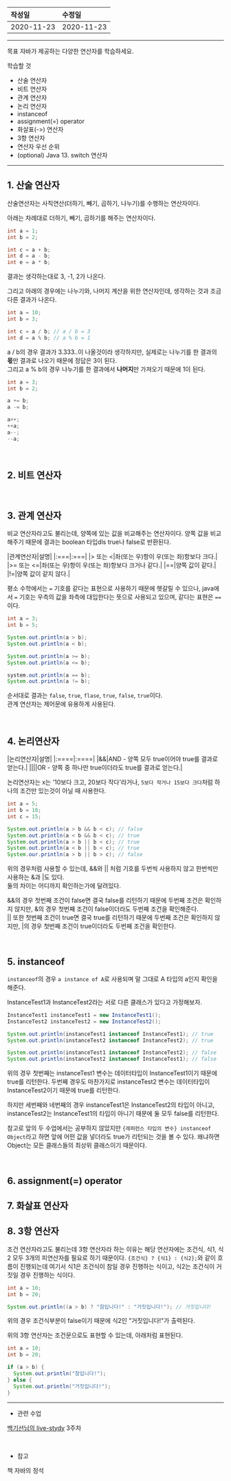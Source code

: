 |작성일|수정일|
|:----|:----|
|2020-11-23|2020-11-23|

<hr>

목표
자바가 제공하는 다양한 연산자를 학습하세요.

학습할 것
- 산술 연산자
- 비트 연산자
- 관계 연산자
- 논리 연산자
- instanceof
- assignment(=) operator
- 화살표(->) 연산자
- 3항 연산자
- 연산자 우선 순위
- (optional) Java 13. switch 연산자

<hr>

## 1. 산술 연산자

산술연산자는 사칙연산(더하기, 빼기, 곱하기, 나누기)를 수행하는 연산자이다.

아래는 차례대로 더하기, 빼기, 곱하기를 해주는 연산자이다.<br>
```java
int a = 1;
int b = 2;

int c = a + b;
int d = a - b;
int e = a * b;
```
결과는 생각하는대로 3, -1, 2가 나온다.

그리고 아래의 경우에는 나누기와, 나머지 계산을 위한 연산자인데, 생각하는 것과 조금 다른 결과가 나온다.
```java
int a = 10;
int b = 3;

int c = a / b; // a / b = 3
int d = a % b; // a % b = 1
```
a / b의 경우 결과가 3.333..이 나올것이라 생각하지만, 실제로는 나누기를 한 결과의 **몫**만 결과로 나오기 때문에 정답은 3이 된다.<br>
그리고 a % b의 경우 나누기를 한 결과에서 **나머지**만 가져오기 때문에 1이 된다.<br>


```java
int a = 3;
int b = 2;

a += b;
a -= b;

a++;
++a;
a--;
--a;
```
<br>

## 2. 비트 연산자

<br>

## 3. 관계 연산자

비교 연산자라고도 불리는데, 양쪽에 있는 값을 비교해주는 연산자이다. 양쪽 값을 비교해주기 때문에 결과는 boolean 타입dls true나 false로 반환된다.

|관계연산자|설명|
|:===|:===|
|> 또는 <|좌(또는 우)항이 우(또는 좌)항보다 크다.|
|>= 또는 <=|좌(또는 우)항이 우(또는 좌)항보다 크거나 같다.|
|==|양쪽 값이 같다.|
|!=|양쪽 값이 같지 않다.|

평소 수학에서는 `=` 기호를 같다는 표현으로 사용하기 때문에 헷갈릴 수 있으나, java에서 `=` 기호는 우측의 값을 좌측에 대입한다는 뜻으로 사용되고 있으며, 같다는 표현은 `==`이다.

```java
int a = 3;
int b = 5;

System.out.println(a > b);
System.out.println(a < b);

System.out.println(a >= b);
System.out.println(a <= b);

system.out.println(a == b);
System.out.println(a != b);
```
순서대로 결과는 `false`, `true`, `flase`, `true`, `false`, `true`이다.<br>
관계 연산자는 제어문에 유용하게 사용된다.<br>

<br>

## 4. 논리연산자

|논리연산자|설명|
|:====|:====|
|&&|AND - 양쪽 모두 true이어야 true를 결과로 얻는다.|
||||OR - 양쪽 중 하나만 true이더라도 true를 결과로 얻는다.|

논리연산자는 x는 '10보다 크고, 20보다 작다'라거나, `5보다 작거나 15보다 크다`처럼 하나의 조건만 있는것이 아닐 때 사용한다.

```java
int a = 5;
int b = 10;
int c = 15;

System.out.println(a > b && b < c); // false
System.out.println(a < b && b < c); // true
System.out.println(a > b || b < c); // true
System.out.println(a < b || b < c); // true
System.our.println(a > b || b > c); // false
```
위의 경우처럼 사용할 수 있는데, &&와 || 처럼 기호를 두번씩 사용하지 않고 한번씩만 사용하는 &과 |도 있다.<br>
둘의 차이는 어디까지 확인하는가에 달려있다.

&&의 경우 첫번째 조건이 false면 결국 false를 리턴하기 때문에 두번째 조건은 확인하지 않지만, &의 경우 첫번째 조건이 false이더라도 두번째 조건을 확인해준다.<br>
|| 또한 첫번째 조건이 true면 결국 true를 리턴하기 때문에 두번째 조건은 확인하지 않지만, |의 경우 첫번째 조건이 true이더라도 두번째 조건을 확인한다.<br>

<br>

## 5. instanceof

`instanceof`의 경우 `a instance of A`로 사용되며 말 그대로 A 타입의 a인지 확인을 해준다.

InstanceTest1과 InstanceTest2라는 서로 다른 클래스가 있다고 가정해보자.
```java
InstanceTest1 instanceTest1 = new InstanceTest1();
InstanceTest2 instanceTest2 = new InstanceTest2();

System.out.println(instanceTest1 instanceof InstanceTest1); // true
System.out.println(instanceTest2 instanceof InstanceTest2); // true

System.out.println(instanceTest1 instanceof InstanceTest2); // false
System.out.println(instanceTest2 instanceof InstanceTest1); // false
```
위의 경우 첫번째는 instanceTest1 변수는 데이터타입이 InstanceTest1이기 때문에 true를 리턴한다.
두번째 경우도 마찬가지로 instanceTest2 변수는 데이터타입이 InstanceTest2이기 때문에 true를 리턴한다.

하지만 세번째와 네번째의 경우 instanceTest1은 InstanceTest2의 타입이 아니고, instanceTest2는 InstanceTest1의 타입이 아니기 때문에 둘 모두 false를 리턴한다.

참고로 앞의 두 수업에서는 공부하지 않았지만 `{레퍼런스 타입의 변수} instanceof Object`라고 하면 앞에 어떤 값을 넣더라도 true가 리턴되는 것을 볼 수 있다. 왜냐하면 Object는 모든 클래스들의 최상위 클래스이기 때문이다.<br>

<br>

## 6. assignment(=) operator


## 7. 화살표 연산자

## 8. 3항 연산자

조건 연산자라고도 불리는데 3항 연산자라 하는 이유는 해당 연산자에는 조건식, 식1, 식2 모두 3개의 피연산자를 필요로 하기 때문이다.
`{조건식} ? {식1} : {식2};`와 같이 흐름이 진행되는데 여기서 식1은 조건식이 참일 경우 진행하는 식이고, 식2는 조건식이 거짓일 경우 진행하는 식이다.

```java
int a = 10;
int b = 20;

System.out.println((a > b) ? "참입니다!" : "거짓입니다!"); // 거짓입니다!
```
위의 경우 조건식부분이 false이기 때문에 식2인 "거짓입니다!"가 출력된다.

위의 3항 연산자는 조건문으로도 표현할 수 있는데, 아래처럼 표현된다.
```java
int a = 10;
int b = 20;

if (a > b) {
  System.out.println("참입니다!");
} else {
  System.out.println("거짓입니다!");
}
```




<hr>

- 관련 수업

[백기선님의 live-stydy](https://github.com/whiteship/live-study/issues) 3주차

<br>

- 참고

책 자바의 정석
